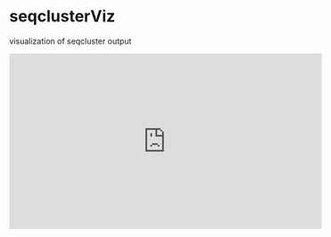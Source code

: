 # seqclusterViz
visualization of seqcluster output

<iframe width="560" height="315" src="https://www.youtube.com/embed/Zjzte8n2-Sg" frameborder="0" allowfullscreen></iframe>
